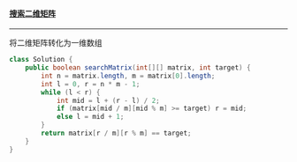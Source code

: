 #### <a href="https://leetcode.cn/problems/search-a-2d-matrix/">搜索二维矩阵</a>

--------

将二维矩阵转化为一维数组

```java
class Solution {
    public boolean searchMatrix(int[][] matrix, int target) {
        int n = matrix.length, m = matrix[0].length;
        int l = 0, r = n * m - 1;
        while (l < r) {
            int mid = l + (r - l) / 2;
            if (matrix[mid / m][mid % m] >= target) r = mid;
            else l = mid + 1;
        }
        return matrix[r / m][r % m] == target;
    }
}
```

